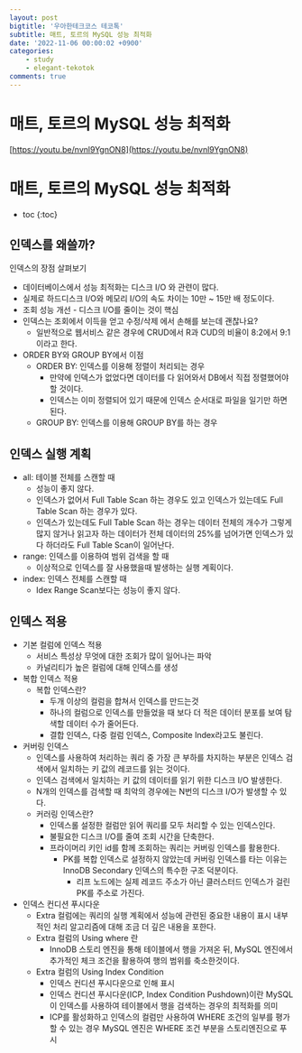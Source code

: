 ```yaml
---
layout: post
bigtitle: '우아한테크코스 테코톡'
subtitle: 매트, 토르의 MySQL 성능 최적화
date: '2022-11-06 00:00:02 +0900'
categories:
    - study
    - elegant-tekotok
comments: true
---
```


# 매트, 토르의 MySQL 성능 최적화
[https://youtu.be/nvnl9YgnON8](https://youtu.be/nvnl9YgnON8)

# 매트, 토르의 MySQL 성능 최적화
* toc
{:toc}

## 인덱스를 왜쓸까?
인덱스의 장점 살펴보기 
+ 데이터베이스에서 성능 최적화는 디스크 I/O 와 관련이 많다.
+ 실제로 하드디스크 I/O와 메모리 I/O의 속도 차이는 10만 ~ 15만 배 정도이다. 
+ 조회 성능 개선 - 디스크 I/O를 줄이는 것이 핵심 
+ 인덱스는 조회에서 이득을 얻고 수정/삭제 에서 손해를 보는데 괜찮나요? 
  + 일반적으로 웹서비스 같은 경우에 CRUD에서 R과 CUD의 비율이 8:2에서 9:1 이라고 한다.
+ ORDER BY와 GROUP BY에서 이점
  + ORDER BY: 인덱스를 이용해 정렬이 처리되는 경우 
    + 만약에 인덱스가 없었다면 데이터를 다 읽어와서 DB에서 직접 정렬했어야 할 것이다. 
    + 인덱스는 이미 정렬되어 있기 때문에 인덱스 순서대로 파일을 일기만 하면 된다.
  + GROUP BY: 인덱스를 이용해 GROUP BY를 하는 경우 

## 인덱스 실행 계획 
+ all: 테이블 전체를 스캔할 때
  + 성능이 좋지 않다. 
  + 인덱스가 없어서 Full Table Scan 하는 경우도 있고 인덱스가 있는데도 Full Table Scan 하는 경우가 있다.
  + 인덱스가 있는데도 Full Table Scan 하는 경우는 데이터 전체의 개수가 그렇게 많지 않거나 읽고자 하는 데이터가 전체 데이터의 25%를 넘어가면 인덱스가 있다 하더라도 Full Table Scan이 일어난다. 
+ range: 인덱스를 이용하여 범위 검색을 할 때
  + 이상적으로 인덱스를 잘 사용했을때 발생하는 실행 계획이다. 
+ index: 인덱스 전체를 스캔할 때 
  + Idex Range Scan보다는 성능이 좋지 않다. 

## 인덱스 적용 
+ 기본 컬럼에 인덱스 적용
  + 서비스 특성상 무엇에 대한 조회가 많이 일어나는 파악
  + 카널리티가 높은 컬럼에 대해 인덱스를 생성 
+ 복합 인덱스 적용
  + 복합 인덱스란?
    + 두개 이상의 컬럼을 합쳐서 인덱스를 만드는것 
    + 하나의 컬럼으로 인덱스를 만들었을 때 보다 더 적은 데이터 분포를 보여 탐색할 데이터 수가 줄어든다.
    + 결합 인덱스, 다중 컬럼 인덱스, Composite Index라고도 불린다. 
+ 커버링 인덱스 
  + 인덱스를 사용하여 처리하는 쿼리 중 가장 큰 부하를 차지하는 부분은 인덱스 검색에서 일치하는 키 값의 레코드를 읽는 것이다.
  + 인덱스 검색에서 일치하는 키 값의 데이터를 읽기 위한 디스크 I/O 발생한다. 
  + N개의 인덱스를 검색할 때 최악의 경우에는 N번의 디스크 I/O가 발생할 수 있다. 
  + 커러링 인덱스란?
    + 인덱스롤 설정한 컬럼만 읽어 쿼리를 모두 처리할 수 있는 인덱스인다.
    + 불필요한 디스크 I/O를 줄여 조회 시간을 단축한다. 
    + 프라이머리 키인 id를 함께 조회하는 쿼리는 커버링 인덱스를 활용한다. 
      + PK를 복합 인덱스로 설정하지 않았는데 커버링 인덱스를 타는 이유는 InnoDB Secondary 인덱스의 특수한 구조 덕분이다.
        + 리프 노드에는 실제 레코드 주소가 아닌 클러스터드 인덱스가 걸린 PK를 주소로 가진다.
+ 인덱스 컨디션 푸시다운
  + Extra 컬럼에는 쿼리의 실행 계획에서 성능에 관련된 중요한 내용이 표시 내부적인 처리 알고리즘에 대해 조금 더 깊은 내용을 포한다.
  + Extra 컬럼의 Using where 란
    + InnoDB 스토리 엔진을 통해 테이블에서 행을 가져온 뒤, MySQL 엔진에서 추가적인 체크 조건을 활용하여 행의 범위를 축소한것이다.
  + Extra 컬럼의 Using Index Condition 
    + 인덱스 컨디션 푸시다운으로 인해 표시
    + 인덱스 컨디션 푸시다운(ICP, Index Condition Pushdown)이란 MySQL이 인덱스를 사용하여 테이블에서 행을 검색하는 경우의 최적화를 의미
    + ICP를 활성화하고 인덱스의 컬럼만 사용하여 WHERE 조건의 일부를 평가할 수 있는 경우 MySQL 엔진은 WHERE 조건 부분을 스토리엔진으로 푸시 


  